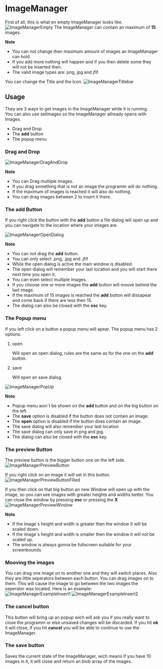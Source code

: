  # ImageManager

First of all, this is what en empty ImageManager looks like.
![ImageManagerEmpty](https://raw.githubusercontent.com/BBj-Plugins/ImageManager/master/docs/screenshots/ImageManagerEmpty.PNG)
The ImageManager can contain an maximum of **15** images.


**Note**
- You can not change then maximum amount of images an ImageManager can hold.
- If you add more nothing will happen and if you then delete some they will not be inserted then.
- The valid image types are: png, jpg and jfif.
 
You can change the Title and the Icon.
![ImageManagerTitlebar](https://raw.githubusercontent.com/BBj-Plugins/ImageManager/master/docs/screenshots/ImageManagerTitlebar.PNG)

 ## Usage 
They are 3 ways to get images in the ImageManager while it is running. <br>
You can also use setImages so the ImageManager allready opens with Images.

- Drag and Drop
- The **add** button
- The popup menu
 
 ### Drag and Drop
![ImageManagerDragAndDrop](https://raw.githubusercontent.com/BBj-Plugins/ImageManager/master/docs/screenshots/ImageManagerDragAndDrop.jpg)

**Note**

- You can Drag multiple images.
- If you drag something that is not an image the programm will do nothing.
- If the maximum of images is reached it will also do nothing.
- You can drag images between 2 to insert it there.


 ### The **add** Button  
If you right click the button with the **add** button a file dialog will open up and you can navigate to the location where your images are. 


![ImageManagerOpenDialog](https://raw.githubusercontent.com/BBj-Plugins/ImageManager/master/docs/screenshots/ImageManagerOpenDialog.PNG)


**Note** 


- You can not drag the **add** button.
- You can only select .png, .jpg and .jfif
- While the open dialog is active the main window is disabled.
- The open dialog will remember your last location and you will start there next time you open it.
- You can even select multiple images.
- If you choose one or more images the **add** button will moove behind the last image.
- If the maximum of 15 images is reached the **add** button will dissapear and come back if there are less then 15.
- The dialog can also be closed with the **esc** key.


 ### The Popup menu
If you left click on a button a popup menu will apear.
The popup menu has 2 options:


1. open


	Will open an open dialog, rules are the same as for the one on the **add** button.
2. save


	Will open an save dialog.

 
![ImageManagerPopUp](https://raw.githubusercontent.com/BBj-Plugins/ImageManager/master/docs/screenshots/ImageManagerPopUp.jpg)

**Note**



- Popup menu won`t be shown on the **add** button and on the big button on the left
- The **save** option is disabled if the button does not contain an image.
- The **open** option is disabled if the button does contain an image.
- The save dialog will also remember your last location
- The save dialog can only save in png and jpg.
- The dialog can also be closed with the **esc** key.


 ### The preview Button
The preview button is the bigger button one on the left side.
![ImageManagerPreviewButton](https://raw.githubusercontent.com/BBj-Plugins/ImageManager/master/docs/screenshots/ImageManagerPreviewButton.jpg)


If you right click on an image it will set in this button.
![ImageManagerPreviewButtonFilled](https://raw.githubusercontent.com/BBj-Plugins/ImageManager/master/docs/screenshots/ImageManagerPreviewButtonFilled.jpg)


If you then click on that big button an new Window will open up with the image, so you can see images with greater heights and widths better.
You can close the window by pressing **esc** or pressing the **X**
![ImageManagerPreviewWindow](https://raw.githubusercontent.com/BBj-Plugins/ImageManager/master/docs/screenshots/ImageManagerPreviewWindow.jpg)


**Note** 


- If the image`s height and width is greater then the window it will be scaled down. 
- If the image`s height and width is smaller then the window it will not be scaled up. 
- The window is always gonna be fullscreen suitable for your screenbounds

 
 ### Mooving the images
You can drag one image on to another one and they will switch places.
Also they are little seperators between each button. 
You can drag images on to them. 
This will cause the image to go between the two images the seperator was located.
Here is an example:
![ImageManagerExampleInsert1](https://raw.githubusercontent.com/BBj-Plugins/ImageManager/master/docs/screenshots/ImageManagerExampleInsert1.jpg)
![ImageManagerExampleInsert2](https://raw.githubusercontent.com/BBj-Plugins/ImageManager/master/docs/screenshots/ImageManagerExampleInsert2.jpg)

 ### The cancel button
This button will bring up an popup wich will ask you if you really want to close the programm or else unsaved changes will be discarded.
If you hit **ok** it will close, if you hit **cancel** you will be able to continue to use the ImageManager.

 ### The save button 
Saves the current state of the ImageManager, wich means if you have 10 images in it, it will close and return an blob array of the images. 

